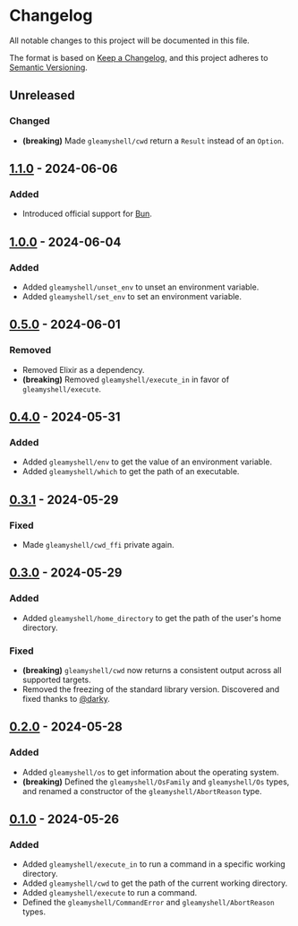 # Changelog

All notable changes to this project will be documented in this file.

The format is based on [Keep a Changelog](https://keepachangelog.com/en/1.1.0/), and this project adheres to
[Semantic Versioning](https://semver.org/spec/v2.0.0.html).

## Unreleased

### Changed

-   **(breaking)** Made `gleamyshell/cwd` return a `Result` instead of an `Option`.

## [1.1.0] - 2024-06-06

### Added

-   Introduced official support for [Bun](https://bun.sh/).

## [1.0.0] - 2024-06-04

### Added

-   Added `gleamyshell/unset_env` to unset an environment variable.
-   Added `gleamyshell/set_env` to set an environment variable.

## [0.5.0] - 2024-06-01

### Removed

-   Removed Elixir as a dependency.
-   **(breaking)** Removed `gleamyshell/execute_in` in favor of `gleamyshell/execute`.

## [0.4.0] - 2024-05-31

### Added

-   Added `gleamyshell/env` to get the value of an environment variable.
-   Added `gleamyshell/which` to get the path of an executable.

## [0.3.1] - 2024-05-29

### Fixed

-   Made `gleamyshell/cwd_ffi` private again.

## [0.3.0] - 2024-05-29

### Added

-   Added `gleamyshell/home_directory` to get the path of the user's home directory.

### Fixed

-   **(breaking)** `gleamyshell/cwd` now returns a consistent output across all supported targets.
-   Removed the freezing of the standard library version. Discovered and fixed thanks to
    [@darky](https://github.com/darky).

## [0.2.0] - 2024-05-28

### Added

-   Added `gleamyshell/os` to get information about the operating system.
-   **(breaking)** Defined the `gleamyshell/OsFamily` and `gleamyshell/Os` types, and renamed a constructor of the
    `gleamyshell/AbortReason` type.

## [0.1.0] - 2024-05-26

### Added

-   Added `gleamyshell/execute_in` to run a command in a specific working directory.
-   Added `gleamyshell/cwd` to get the path of the current working directory.
-   Added `gleamyshell/execute` to run a command.
-   Defined the `gleamyshell/CommandError` and `gleamyshell/AbortReason` types.

[unreleased]: https://github.com/patrik-kuehl/gleamyshell/compare/v1.1.0...HEAD
[1.1.0]: https://github.com/patrik-kuehl/gleamyshell/compare/v1.0.0...v1.1.0
[1.0.0]: https://github.com/patrik-kuehl/gleamyshell/compare/v0.5.0...v1.0.0
[0.5.0]: https://github.com/patrik-kuehl/gleamyshell/compare/v0.4.0...v0.5.0
[0.4.0]: https://github.com/patrik-kuehl/gleamyshell/compare/v0.3.1...v0.4.0
[0.3.1]: https://github.com/patrik-kuehl/gleamyshell/compare/v0.3.0...v0.3.1
[0.3.0]: https://github.com/patrik-kuehl/gleamyshell/compare/v0.2.0...v0.3.0
[0.2.0]: https://github.com/patrik-kuehl/gleamyshell/compare/v0.1.0...v0.2.0
[0.1.0]: https://github.com/patrik-kuehl/gleamyshell/releases/tag/v0.1.0
